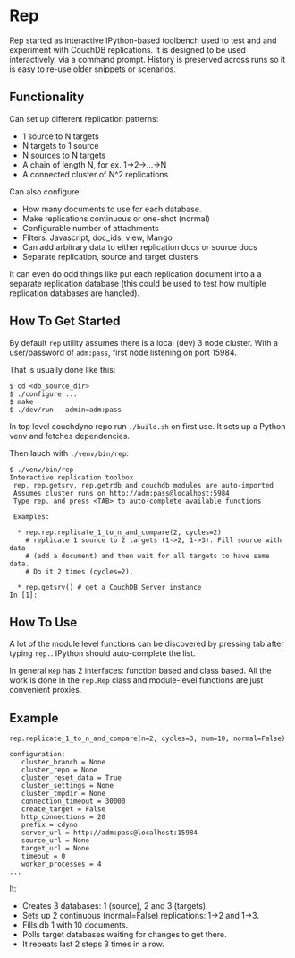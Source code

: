 
Rep
===

Rep started as interactive IPython-based toolbench used to
test and and experiment with CouchDB replications. It is designed to
be used interactively, via a command prompt. History is preserved across
runs so it is easy to re-use older snippets or scenarios.


Functionality
-------------

Can set up different replication patterns:

 * 1 source to N targets
 * N targets to 1 source
 * N sources to N targets
 * A chain of length N, for ex. 1->2->...->N
 * A connected cluster of N^2 replications

Can also configure:

 * How many documents to use for each database.
 * Make replications continuous or one-shot (normal)
 * Configurable number of attachments
 * Filters: Javascript, doc_ids, view, Mango
 * Can add arbitrary data to either replication docs or source docs
 * Separate replication, source and target clusters

It can even do odd things like put each replication document into a
a separate replication database (this could be used to test how multiple
replication databases are handled).



How To Get Started
------------------

By default `rep` utility assumes there is a local (dev) 3 node cluster.
With a user/password of `adm:pass`, first node listening on port 15984.

That is usually done like this:

```
$ cd <db_source_dir>
$ ./configure ...
$ make
$ ./dev/run --admin=adm:pass
```

In top level couchdyno repo run `./build.sh` on first use. It sets up a Python
venv and fetches dependencies.

Then lauch with `./venv/bin/rep`:

```
$ ./venv/bin/rep
Interactive replication toolbox
 rep, rep.getsrv, rep.getrdb and couchdb modules are auto-imported
 Assumes cluster runs on http://adm:pass@localhost:5984
 Type rep. and press <TAB> to auto-complete available functions

 Examples:

  * rep.rep.replicate_1_to_n_and_compare(2, cycles=2)
    # replicate 1 source to 2 targets (1->2, 1->3). Fill source with data
    # (add a document) and then wait for all targets to have same data.
    # Do it 2 times (cycles=2).

  * rep.getsrv() # get a CouchDB Server instance
In [1]:
```

How To Use
-----------

A lot of the module level functions can be discovered by pressing tab
after typing `rep.`.  IPython should auto-complete the list.

In general `Rep` has 2 interfaces: function based and class based. All the
work is done in the `rep.Rep` class and module-level functions are just
convenient proxies.


Example
--------

```
rep.replicate_1_to_n_and_compare(n=2, cycles=3, num=10, normal=False)

configuration:
   cluster_branch = None
   cluster_repo = None
   cluster_reset_data = True
   cluster_settings = None
   cluster_tmpdir = None
   connection_timeout = 30000
   create_target = False
   http_connections = 20
   prefix = cdyno
   server_url = http://adm:pass@localhost:15984
   source_url = None
   target_url = None
   timeout = 0
   worker_processes = 4
...
```

It:
 * Creates 3 databases: 1 (source), 2 and 3 (targets).
 * Sets up 2 continuous (normal=False) replications: 1->2 and 1->3.
 * Fills db 1 with 10 documents.
 * Polls target databases waiting for changes to get there.
 * It repeats last 2 steps 3 times in a row.


